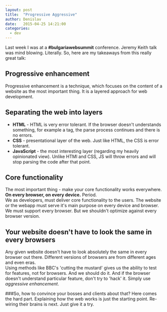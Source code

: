 ```yaml
---
layout: post
title:  "Progressive Aggressive"
author: Denislav
date:   2015-04-25 14:21:00
categories: 
  - dev
---
```


Last week I was at a **#bulgariawebsummit** conference. Jeremy Keith talk was mind blowing. Literally.
So, here are my takeaways from this really great talk:

## Progressive enhancement
Progressive enhancement is a technique, which focuses on the content of a website as the most important thing. It is a layered approach for web development.

## Separating the web into layers
* **HTML** - HTML is very error tolerant. If the browser doesn't understands something, for example a tag, the parse process continues and there is no errors.
* **CSS** - presentational layer of the web. Just like HTML, the CSS is error tolerant.
* **JavaScript** - the most interesting layer (regarding my heavily opinionated view). Unlike HTMl and CSS, JS will throw errors and will stop parsing the code after that point.

## Core functionality
The most important thing - make your core functionality works everywhere. <br/>**On every browser, on every device.** Period.<br/>
We as developers, must deliver core functionality to the users. The website or the webapp must serve it's main purpose on every device and browser.
We must support every browser. But we shouldn't optimize against every browser version.

## Your website doesn't have to look the same in every browsers
Any given website doesn't have to look absolutely the same in every browser out there. Different versions of browsers are from different ages and even eras.
<br/>Using methods like BBC's 'cutting the mustard' gives us the ability to test for features, not for browsers. And we should do it. And if the browser doesn't understand particular feature, don't try to 'hack' it. Simply use *aggressive enhancement*.

###So, how to convince your bosses and clients about that?
Here comes the hard part. Explaining how the web works is just the starting point. Re-wiring their brains is next. Just give it a try.

